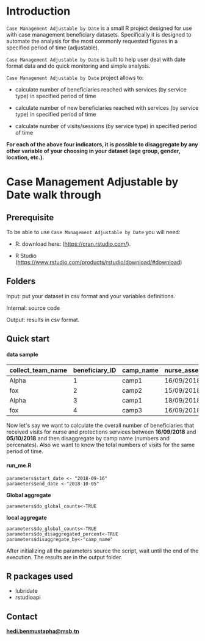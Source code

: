 # Introduction

`Case Management Adjustable by Date` is a small R project designed for use with case management beneficiary datasets. Specifically it is designed to automate the analysis for the most commonly requested figures in a specified period of time (adjustable).

`Case Management Adjustable by Date` is built to help user deal with date format data and do quick monitoring and simple analysis.

`Case Management Adjustable by Date` project allows to:

- calculate number of beneficiaries reached with services (by service type) in  specified period of time

- calculate number of new beneficiaries reached with services (by service type) in  specified period of time

- calculate number of visits/sessions (by service type) in  specified period of time

**For each of the above four indicators, it is possible to disaggregate by any other variable of your choosing in your dataset (age group, gender, location, etc.).**

# Case Management Adjustable by Date walk through

## Prerequisite

To be able to use `Case Management Adjustable by Date` you will need:

- R: download here: (https://cran.rstudio.com/). 

- R Studio (https://www.rstudio.com/products/rstudio/download/#download)
## Folders

Input: put your dataset in csv format and your variables definitions.

Internal: source code 

Output: results in csv format.

## Quick start
#### data sample

| collect_team_name  | beneficiary_ID | camp_name | nurse_assessement_date|nurse_followup_1|nurse_followup_2|nurse_followup_3|protection_assessement_date|protection_followup_1|protection_followup_2
| ------------- | ------------- |------------- |------------- |------------- |------------- |------------- |------------- |------------- |------------- |
| Alpha  | 1  |camp1|16/09/2018|20/09/2018| | | 06/06/2018| | | 03/10/2018
| fox  | 2  | camp2 |15/09/2018| 21/09/2018 | 15/07/2018 | | | 02/10/2018 | 11/10/2018
| Alpha  | 3  |camp1|18/09/2018|24/09/2018| | | 08/06/2018| | | 05/10/2018
| fox  | 4 | camp3 |16/09/2018| 26/09/2018 | 20/07/2018 | | | 08/10/2018 | 14/10/2018

Now let's say we want to calculate the overall number of beneficiaries that received visits for nurse and protections services between **16/09/2018** and **05/10/2018** and then disaggregate by camp name (numbers and percenates). Also we want to know the total numbers of visits for the same period of time.

#### run_me.R
```
parameters$start_date <- "2018-09-16"
parameters$end_date <-"2018-10-05"
```
**Global aggregate**
```
parameters$do_global_counts<-TRUE
```
**local aggregate**
```
parameters$do_global_counts<-TRUE
parameters$do_disaggregated_percent<-TRUE
parameters$disaggregate_by<-"camp_name"
```
After initializing all the parameters source the script, wait until the end of the execution. The results are in the output folder.

## R packages used
- lubridate
- rstudioapi

## Contact
**hedi.benmustapha@msb.tn**

